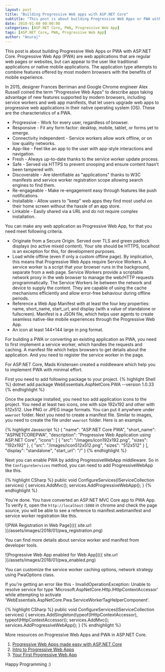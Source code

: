 ```yaml
---
layout: post
title: "Building Progressive Web apps with ASP.NET Core"
subtitle: "This post is about building Progressive Web Apps or PWA with ASP.NET Core. Progressive Web App (PWA) are web applications that are regular web pages or websites, but can appear to the user like traditional applications or native mobile applications. The application type attempts to combine features offered by most modern browsers with the benefits of mobile experience."
date: 2018-01-08 00:00:00
categories: [ASP.NET Core, PWA, Progressive Web App]
tags: [ASP.NET Core, PWA, Progressive Web App]
author: "Anuraj"
---
```

This post is about building Progressive Web Apps or PWA with ASP.NET Core. Progressive Web App (PWA) are web applications that are regular web pages or websites, but can appear to the user like traditional applications or native mobile applications. The application type attempts to combine features offered by most modern browsers with the benefits of mobile experience. 

In 2015, designer Frances Berriman and Google Chrome engineer Alex Russell coined the term "Progressive Web Apps" to describe apps taking advantage of new features supported by modern browsers, including service workers and web app manifests, that let users upgrade web apps to progressive web applications in their native operating system (OS). These are the characteristics of a PWA.

* Progressive - Work for every user, regardless of browser.
* Responsive - Fit any form factor: desktop, mobile, tablet, or forms yet to emerge.
* Connectivity independent - Service workers allow work offline, or on low quality networks.
* App-like - Feel like an app to the user with app-style interactions and navigation.
* Fresh - Always up-to-date thanks to the service worker update process.
* Safe - Served via HTTPS to prevent snooping and ensure content hasn’t been tampered with.
* Discoverable - Are identifiable as "applications" thanks to W3C manifests and service worker registration scope allowing search engines to find them.
* Re-engageable - Make re-engagement easy through features like push notifications.
* Installable - Allow users to "keep" web apps they find most useful on their home screen without the hassle of an app store.
* Linkable - Easily shared via a URL and do not require complex installation.

You can make any web application as Progressive Web App, for that you need meet following criteria.

* Originate from a Secure Origin. Served over TLS and green padlock displays (no active mixed content). Your site should be HTTPS, localhost is an exception for this, for development purposes.
* Load while offline (even if only a custom offline page). By implication, this means that Progressive Web Apps require Service Workers. A service worker is a script that your browser runs in the background, separate from a web page. Service Workers provide a scriptable network proxy in the web browser to manage the web/HTTP requests programmatically. The Service Workers lie between the network and device to supply the content. They are capable of using the cache mechanisms efficiently and allow error-free behaviour during offline periods.
* Reference a Web App Manifest with at least the four key properties: name, short_name, start_url, and display (with a value of standalone or fullscreen). Manifest is a JSON file, which helps user agents to create seamless native-like mobile experiences through the Progressive Web App.
* An icon at least 144×144 large in png format.

For building a PWA or converting an existing application as PWA, you need to first implement a service worker, which handles the requests and caching. A manifest file which helps browsers to get details about the application. And you need to register the service worker in the page.

For ASP.NET Core, Mads Kristensen created a middleware which help you to implement PWA with minimal effort.

First you need to add following package to your project.
{% highlight Shell %}
dotnet add package WebEssentials.AspNetCore.PWA --version 1.0.33
{% endhighlight %}

Once the package installed, you need too add application icons to the project. You need at least two icons, one with size 192x192 and other with 512x512. Use PNG or JPEG image formats. You can put it anywhere under `wwwroot` folder. Next you need to create a manifest file. Similar to images, you need to create the file under `wwwroot` folder. Here is an example.

{% highlight Javascript %}
{
    "name": "ASP.NET Core PWA",
    "short_name": "ASPNETCOREPWA",
    "description": "Progressive Web Application using ASP.NET Core",
    "icons": [
        {
            "src": "/images/icon192x192.png",
            "sizes": "192x192"
        },
        {
            "src": "/images/icon512x512.png",
            "sizes": "512x512"
        }
    ],
    "display": "standalone",
    "start_url": "/"
}
{% endhighlight %}

Next you can enable PWA by adding ProgressiveWebApp middleware. So in the `ConfigureServices` method, you can need to add ProgressiveWebApp like this.

{% highlight CSharp %}
public void ConfigureServices(IServiceCollection services)
{
    services.AddMvc();
    services.AddProgressiveWebApp();
}
{% endhighlight %}

You're done. You have converted an ASP.NET MVC Core app to PWA App. To verify it, open the `http://localhost:5000` in chrome and check the page source, you will be able to see a reference to manifest.webmanifest and service worker registration like this.

![PWA Registration in Web Page]({{ site.url }}/assets/images/2018/01/pwa_registration.png)

You can find more details about service worker and manifest from developer tools.

![Progressive Web App enabled for Web App]({{ site.url }}/assets/images/2018/01/pwa_enabled.png)

You can customize the service worker caching options, network strategy using PwaOptions class. 

If you're getting an error like this - InvalidOperationException: Unable to resolve service for type 'Microsoft.AspNetCore.Http.IHttpContextAccessor' while attempting to activate 'WebEssentials.AspNetCore.Pwa.ServiceWorkerTagHelperComponent'. 



{% highlight CSharp %}
public void ConfigureServices(IServiceCollection services)
{
    services.AddSingleton(typeof(IHttpContextAccessor), typeof(HttpContextAccessor));
    services.AddMvc();
    services.AddProgressiveWebApp();
}
{% endhighlight %}

More resources on Progressive Web Apps and PWA in ASP.NET Core.

1. [Progressive Web Apps made easy with ASP.NET Core](https://madskristensen.net/blog/progressive-web-apps-made-easy-with-aspnet-core/)
2. [Intro to Progressive Web Apps](https://in.udacity.com/course/intro-to-progressive-web-apps--ud811)
3. [Your First Progressive Web App](https://developers.google.com/web/fundamentals/codelabs/your-first-pwapp/)

Happy Programming :)
